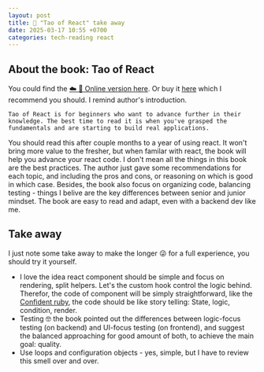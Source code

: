 ```yaml
---
layout: post
title: 📖 "Tao of React" take away
date: 2025-03-17 10:55 +0700
categories: tech-reading react
---
```


## About the book: Tao of React
You could find the [☁️ 📖 Online version here](https://alexkondov.com/tao-of-react/). Or buy it [here](https://www.taoofreact.com/) which I recommend you should. I remind author's introduction. 

```
Tao of React is for beginners who want to advance further in their knowledge. The best time to read it is when you've grasped the fundamentals and are starting to build real applications.
```

You should read this after couple months to a year of using react. It won't bring more value to the fresher, but when familar with react, the book will help you advance your react code. I don't mean all the things in this book are the best practices. The author just gave some recommendations for each topic, and including the pros and cons, or reasoning on which is good in which case. Besides, the book also focus on organizing code, balancing testing - things I belive are the key differences between senior and junior mindset. The book are easy to read and adapt, even with a backend dev like me.

## Take away

I just note some take away to make the longer 😜 for a full experience, you should try it yourself. 

* I love the idea react component should be simple and focus on rendering, split helpers. Let's the custom hook control the logic behind. Therefor, the code of component will be simply straightforward, like the [Confident ruby](https://pragprog.com/titles/agcr/confident-ruby/), the code should be like story telling: State, logic, condition, render.
* Testing 🤓 the book pointed out the differences between logic-focus testing (on backend) and UI-focus testing (on frontend), and suggest the balanced approaching for good amount of both, to achieve the main goal: quality.
* Use loops and configuration objects - yes, simple, but I have to review this smell over and over. 
